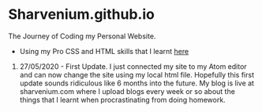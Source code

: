 # Sharvenium.github.io

The Journey of Coding my Personal Website.
  - Using my Pro CSS and HTML skills that I learnt [here](freecodecamp.com)

1. 27/05/2020 - First Update. I just connected my site to my Atom editor and can now change the site using my local html file. Hopefully this first update sounds ridiculous like 6  months into the future. My blog is live at sharvenium.com where I upload blogs every week or so about the things that I learnt when procrastinating from doing homework.
